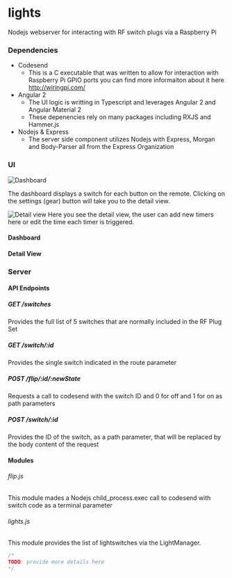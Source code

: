 # lights
Nodejs webserver for interacting with RF switch plugs via a Raspberry Pi

### Dependencies
- Codesend
    - This is a C executable that was written to allow for interaction with Raspberry Pi GPIO ports
      you can find more informaiton about it here http://wiringpi.com/
- Angular 2
    - The UI logic is writting in Typescript and leverages Angular 2 and Angular Material 2
    - These depenencies rely on many packages including RXJS and Hammer.js
- Nodejs & Express
    - The server side component utilizes Nodejs with Express, Morgan and Body-Parser all from the Express Organization

### UI
![Dashboard](http://imgur.com/EuV3jwo)

The dashboard displays a switch for each button on the remote. Clicking on the settings (gear) button will
take you to the detail view.

![Detail view](http://imgur.com/4gLNvvC)
Here you see the detail view, the user can add new timers here or edit the time each timer is triggered.


#### Dashboard



#### Detail View



### Server

#### API Endpoints

##### GET /switches

Provides the full list of 5 switches that are normally included in the RF Plug Set

##### GET /switch/:id

Provides the single switch indicated in the route parameter

##### POST /flip/:id/:newState

Requests a call to codesend with the switch ID and 0 for off and 1 for on as path parameters

##### POST /switch/:id

Provides the ID of the switch, as a path parameter, that will be replaced by the body content of the request

#### Modules

###### flip.js

This module mades a Nodejs child_process.exec call to codesend with switch code as a terminal parameter

###### lights.js

This module provides the list of lightswitches via the LightManager.
```javascript
/*
TODO: provide more details here
*/
```





